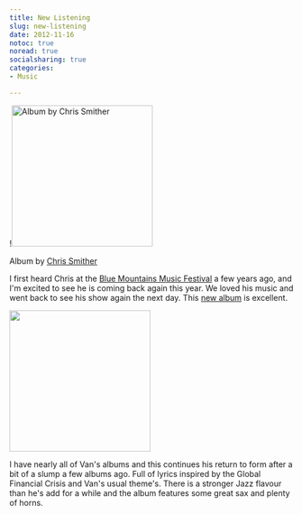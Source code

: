```yaml
---
title: New Listening
slug: new-listening
date: 2012-11-16
notoc: true
noread: true
socialsharing: true
categories: 
- Music

---
```

!<img src="https://williampickup.org/uploads/2014/02/701237204727.jpg" alt="Album by Chris Smither" width="250" height="" border="" align="" />

Album by [Chris Smither][smither]

I first heard Chris at the [Blue Mountains Music Festival][bmff] a few years ago, and I'm excited to see he is coming back again this year. We loved his music and went back to see his show again the next day. This [new album][smither 2] is excellent.

<img src="https://williampickup.org/uploads/2014/02/BorntosingnoplanbVM.jpg" alt="" width="250" height="" border="" align="" />

I have nearly all of Van's albums and this continues his return to form after a bit of a slump a few albums ago. Full of lyrics inspired by the Global Financial Crisis and Van's usual&#xa0;theme's. There is a stronger Jazz flavour than he's add for a while&#xa0;and the album features some great sax and plenty of horns.

[bmff]: http://www.bmff.org.au/performers
[smither]: http://smither.com/
[smither 2]: http://smither.com/music/hundred-dollar-valentine-2012/
